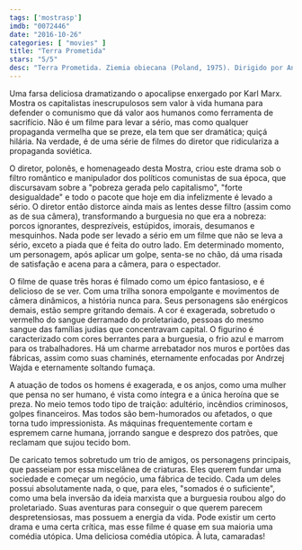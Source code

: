 ```yaml
---
tags: ['mostrasp']
imdb: "0072446"
date: "2016-10-26"
categories: [ "movies" ]
title: "Terra Prometida"
stars: "5/5"
desc: "Terra Prometida. Ziemia obiecana (Poland, 1975). Dirigido por Andrzej Wajda. Escrito por Wladyslaw Stanislaw Reymont, Andrzej Wajda. Com Daniel Olbrychski (Karol Borowiecki), Wojciech Pszoniak (Moryc Welt), Andrzej Seweryn (Maks Baum), Anna Nehrebecka (Anka Kurowska), Tadeusz Bialoszczynski (Ojciec Karola - Karol's Father), Bozena Dykiel (Mada Müller), Franciszek Pieczka (Müller), Danuta Wodynska (Müllerowa), Marian Glinka (Wilhelm Müller)."
---
```

Uma farsa deliciosa dramatizando o apocalipse enxergado por Karl Marx. Mostra os capitalistas inescrupulosos sem valor à vida humana para defender o comunismo que dá valor aos humanos como ferramenta de sacrifício. Não é um filme para levar a sério, mas como qualquer propaganda vermelha que se preze, ela tem que ser dramática; quiçá hilária. Na verdade, é de uma série de filmes do diretor que ridiculariza a propaganda soviética.

O diretor, polonês, e homenageado desta Mostra, criou este drama sob o filtro romântico e manipulador dos políticos comunistas de sua época, que discursavam sobre a "pobreza gerada pelo capitalismo", "forte desigualdade" e todo o pacote que hoje em dia infelizmente é levado a sério. O diretor então distorce ainda mais as lentes desse filtro (assim como as de sua câmera), transformando a burguesia no que era a nobreza: porcos ignorantes, desprezíveis, estúpidos, imorais, desumanos e mesquinhos. Nada pode ser levado a sério em um filme que não se leva a sério, exceto a piada que é feita do outro lado. Em determinado momento, um personagem, após aplicar um golpe, senta-se no chão, dá uma risada de satisfação e acena para a câmera, para o espectador.

O filme de quase três horas é filmado como um épico fantasioso, e é delicioso de se ver. Com uma trilha sonora empolgante e movimentos de câmera dinâmicos, a história nunca para. Seus personagens são enérgicos demais, estão sempre gritando demais. A cor é exagerada, sobretudo o vermelho do sangue derramado do proletariado, pessoas do mesmo sangue das famílias judias que concentravam capital. O figurino é caracterizado com cores berrantes para a burguesia, o frio azul e marrom para os trabalhadores. Há um charme arrebatador nos muros e portões das fábricas, assim como suas chaminés, eternamente enfocadas por Andrzej Wajda e eternamente soltando fumaça.

A atuação de todos os homens é exagerada, e os anjos, como uma mulher que pensa no ser humano, é vista como íntegra e a única heroína que se preza. No meio temos todo tipo de traição: adultério, incêndios criminosos, golpes financeiros. Mas todos são bem-humorados ou afetados, o que torna tudo impressionista. As máquinas frequentemente cortam e espremem carne humana, jorrando sangue e desprezo dos patrões, que reclamam que sujou tecido bom.

De caricato temos sobretudo um trio de amigos, os personagens principais, que passeiam por essa miscelânea de criaturas. Eles querem fundar uma sociedade e começar um negócio, uma fábrica de tecido. Cada um deles possui absolutamente nada, o que, para eles, "somados é o suficiente", como uma bela inversão da ideia marxista que a burguesia roubou algo do proletariado. Suas aventuras para conseguir o que querem parecem despretensiosas, mas possuem a energia da vida. Pode existir um certo drama e uma certa crítica, mas esse filme é quase em sua maioria uma comédia utópica. Uma deliciosa comédia utópica. À luta, camaradas!
